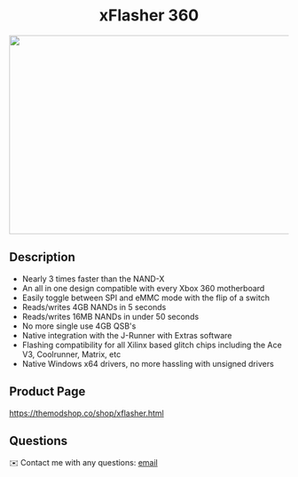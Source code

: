 <h1 align="center">xFlasher 360</h1>
<p align="center">
  <img width="580" height="358" src="[https://i.imgur.com/RE13A5d.png](https://i.imgur.com/sWvT9Mg.png)">
</p>

## Description
  
- Nearly 3 times faster than the NAND-X
- An all in one design compatible with every Xbox 360 motherboard
- Easily toggle between SPI and eMMC mode with the flip of a switch
- Reads/writes 4GB NANDs in 5 seconds
- Reads/writes 16MB NANDs in under 50 seconds
- No more single use 4GB QSB's
- Native integration with the J-Runner with Extras software
- Flashing compatibility for all Xilinx based glitch chips including the Ace V3, Coolrunner, Matrix, etc
- Native Windows x64 drivers, no more hassling with unsigned drivers

## Product Page
https://themodshop.co/shop/xflasher.html
  
## Questions
✉️ Contact me with any questions: [email](mailto:support@themodshop.co)<br />

    

